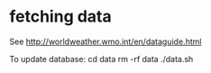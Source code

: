 # fetching data

See http://worldweather.wmo.int/en/dataguide.html

To update database:
cd data
rm -rf data
./data.sh
